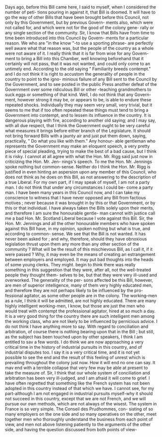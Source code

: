 Days ago, before this Bill came here, I said to myself, when I considered the number of peti- tions pouring in against it, that Bill is doomed. It will have to go the way of other Bills that have been brought before this Council, not only by this Government, but by previous Govern- ments also, which were not called for, and which were not for the good of the colony gene- rally or any single section of the community. Sir, I know that Bills have from time to time been introduced into this Council by Govern- ments for a particular reason. We who are "in the know "-to use a sporting phrase- are perfectly well aware what that reason was, but the people of the country as a whole were not aware of it. I really think that it is far from wise for any Govern- ment to bring a Bill into this Chamber, well knowing beforehand that it certainly will not pass, that it was not wanted, and could only come to an untimely end. According to the old saying " Familiarity breeds contempt." and I do not think it is right to accustom the generality of people in the country to point to the igno- minious failure of any Bill sent to the Council by the Government, and to see posted in the public Press another defeat of the Government over some ridiculous Bill or other -teaching grandmothers to suck eggs or something of that kind. Well, I do not think that any Govern- ment, however strong it may be, or appears to be, is able to endure these repeated shocks. Individually they may seem very small, very trivial, but it seems to me that if too often repeated these things must tend to bring a Government into contempt, and to lessen its influence in the country. It is dangerous playing with fire, according to another old saying; and I may say, with all due respect, that I think the Government ought to be very careful what measures it brings before either branch of the Legislature. It should not bring forward Bills with a jaunty air and just put them down, saying, practically, " Do what you like with them." Any honour- able gentleman who represents the Government may make an eloquent speech, a very pretty piece of special pleading, trying to make the best of a bad cause, but I think it is risky. I cannot at all agree with what the Hon. Mr. Rigg said just now in criticizing the Hon. Mr. Jen- nings's speech. To me the Hon. Mr. Jennings spoke nothing but common-sense. Neither do I think the Hon. Mr. Rigg is justified in even hinting an aspersion upon any member of this Council, who does not think as he does on this Bill, as not answering to the description of a true Liberal. For my own part, if I may speak of myself, I am not a party man. I do not think that under any circumstances I could be- come a party man. I have been many years in this Council now, and I can take my conscience to witness that I have never opposed any Bill from factious motives ; never because it was brought in by this or that Government, or by this or that individual. I have always taken the Bills solely upon their merits, and therefore I am sure the honourable gentle- man cannot with justice call me a bad Hon. Mr. Scotland Liberal because I vote against this Bill. Sir, the Hon. Mr. Jennings and all the other honourable members who have spoken against this Bill have, in my opinion, spoken nothing but what is true, and according to common- sense. We see that the Bill is not wanted. It has never been asked for ; and why, therefore, should they have obnoxious legislation thrust upon them any more than any other section of the community ? What will be the result of this mischievous Bill, as I call it, if it were passed ? Why, it may even be the means of creating an estrangement between employers and employed. It may put bad thoughts into the heads of some young clerks. They might. begin to think there was really something in this suggestion that they were, after all, not the well-treated people they thought them- selves to be, but that they were very ill-used and overworked. The generality of the per- sons affected be this Bill, however, are men of superior intelligence, many of them very highly educated men, and therefore they are not perhaps likely to be influenced by the pro- fessional agitator, as some other people are in the colony. The working-men as a rule, I think it will be admitted, are not highly educated. There are many highly intelligent working-men, I know, but those are just the men who would treat with contempt the professional agitator, hired at so much a day. It is a very good thing for the country there are such intelligent men among the working class, who are not likely to be influenced by pernicious advice. I do not think I have anything more to say. With regard to conciliation and arbitration, of course there is nothing bearing upon that in the Bill ; but still, as the subject has been touched upon by other speakers, I think I am entitled to sav a few words. I do think we are now approaching a very critical time in the history of industrial pursuits in this country, and of industrial disputes too. I say it is a very critical time, and it is not yet possible to see the end and the result of this feeling of unrest which is prevailing throughout the colony just now. How it will end no one can say. It mav end with a terrible collapse that very few may be able at present to take the measure of. Sir, I think that our whole system of conciliation and arbitration has been very ill-judged, and I am afraid it will come to grief. I have often regretted that something like the French system has not been adopted in this country instead of that which we have. I cannot see, for my part-although I am not engaged in industrial pursuits myself-why it should not succeed in this country, except that we are not French, and we will pursue our own methods, which are not always of the wisest. The system in France is so very simple. The Conseil des Prudhommes, con- sisting of so many employers on the one side and so many operatives on the other, meet together men who thoroughly understand the business from each point of view, and men not above listening patiently to the arguments of the other side, and having the question discussed from both points of view- 